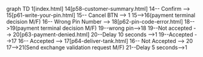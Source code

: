 graph TD
1[index.html]
14[p58-customer-summary.html]
14-- Confirm -->
15[p61-write-your-pin.html]
15-- Cancel BTN --> 1
15-->16(payment terminal decision M/F)
16-- Wrong Pin Number -->
18[p62-pin-code-error.html]
18-->19(payment terminal decision M/F)
19--wrong pin-->18
19--Not accepted -->
20[p63-payment-denied.html]
20--Delay 10 seconds -->1
19--Accepted -->17
16-- Accepted -->
17[p64-deliver-tank.html]
16-- Not Accepted --> 20
17-->21(Send exchange validation request M/F)
21--Delay 5 seconds-->1
